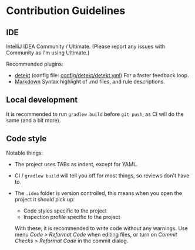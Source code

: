# Contribution Guidelines

## IDE

IntelliJ IDEA Community / Ultimate. (Please report any issues with Community as I'm using Ultimate.)

Recommended plugins:

* [detekt](https://plugins.jetbrains.com/plugin/10761-detekt) (config file: [config/detekt/detekt.yml](../config/detekt/detekt.yml))
  For a faster feedback loop.
* [Markdown](https://plugins.jetbrains.com/plugin/7793-markdown)
  Syntax highlight of .md files, and rule descriptions.

## Local development

It is recommended to run `gradlew build` before `git push`, as CI will do the same (and a bit more).

## Code style

Notable things:

* The project uses TABs as indent, except for YAML.
* CI / `gradlew build` will tell you off for most things, so reviews don't have to.
* The `.idea` folder is version controlled, this means when you open the project it should pick up:
  * Code styles specific to the project
  * Inspection profile specific to the project

  With these, it is recommended to write code without any warnings.
  Use menu _Code > Reformat Code_ when editing files, or turn on _Commit Checks > Reformat Code_ in the commit dialog.
